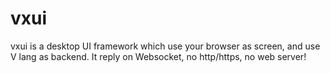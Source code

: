 # vxui
vxui is a desktop UI framework which use your browser  as screen, and use V lang as backend. It reply on Websocket, no http/https, no web server!
